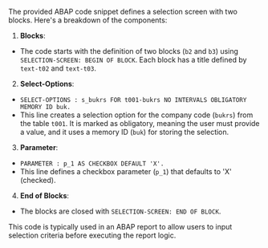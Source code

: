 The provided ABAP code snippet defines a selection screen with two blocks. Here's a breakdown of the components:

1. **Blocks**:
- The code starts with the definition of two blocks (`b2` and `b3`) using `SELECTION-SCREEN: BEGIN OF BLOCK`. Each block has a title defined by `text-t02` and `text-t03`.

2. **Select-Options**:
- `SELECT-OPTIONS : s_bukrs FOR t001-bukrs NO INTERVALS OBLIGATORY MEMORY ID buk.`
- This line creates a selection option for the company code (`bukrs`) from the table `t001`. It is marked as obligatory, meaning the user must provide a value, and it uses a memory ID (`buk`) for storing the selection.

3. **Parameter**:
- `PARAMETER : p_1 AS CHECKBOX DEFAULT 'X'.`
- This line defines a checkbox parameter (`p_1`) that defaults to 'X' (checked).

4. **End of Blocks**:
- The blocks are closed with `SELECTION-SCREEN: END OF BLOCK`.

This code is typically used in an ABAP report to allow users to input selection criteria before executing the report logic.
